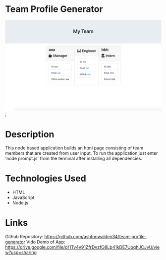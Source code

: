# Team Profile Generator

![Example html page with team members.](./assets/team-profile-gen.png);

# Description
This node based application builds an html page consisting of team members that are created from user input. To run the application just enter 'node prompt.js' from the terminal after installing all dependencies. 


# Technologies Used
- HTML
- JavaScript
- Node.js


# Links
Github Repository: https://github.com/ashtonwalden34/team-profile-generator
Vido Demo of App: https://drive.google.com/file/d/1Tv4v91ZfrDvzfO8Lb41kDE7UoqhJCJvU/view?usp=sharing